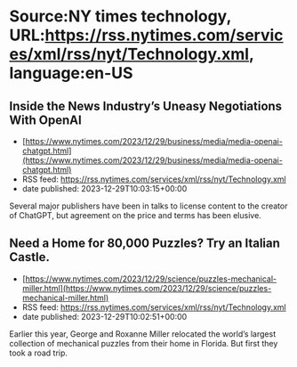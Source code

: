 # Source:NY times technology, URL:https://rss.nytimes.com/services/xml/rss/nyt/Technology.xml, language:en-US

## Inside the News Industry’s Uneasy Negotiations With OpenAI
 - [https://www.nytimes.com/2023/12/29/business/media/media-openai-chatgpt.html](https://www.nytimes.com/2023/12/29/business/media/media-openai-chatgpt.html)
 - RSS feed: https://rss.nytimes.com/services/xml/rss/nyt/Technology.xml
 - date published: 2023-12-29T10:03:15+00:00

Several major publishers have been in talks to license content to the creator of ChatGPT, but agreement on the price and terms has been elusive.

## Need a Home for 80,000 Puzzles? Try an Italian Castle.
 - [https://www.nytimes.com/2023/12/29/science/puzzles-mechanical-miller.html](https://www.nytimes.com/2023/12/29/science/puzzles-mechanical-miller.html)
 - RSS feed: https://rss.nytimes.com/services/xml/rss/nyt/Technology.xml
 - date published: 2023-12-29T10:02:51+00:00

Earlier this year, George and Roxanne Miller relocated the world’s largest collection of mechanical puzzles from their home in Florida. But first they took a road trip.

